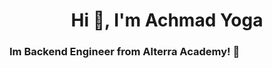 <h1 align="center">Hi 👋, I'm Achmad Yoga</h1>
<h3 align="left">Im Backend Engineer from Alterra Academy! 🎯</h3>
<!-- <img align="right" src="https://i.pinimg.com/originals/e4/26/70/e426702edf874b181aced1e2fa5c6cde.gif" alt="elfandor2" />

<p align="left"> <img src="https://komarev.com/ghpvc/?username=elfandor2&label=Profile%20views&color=0e75b6&style=flat" alt="elfandor2" /> </p>

- 🌱 I’m currently learning **Golang**

- 📫 How to reach me **achmd.yoga@gmail.com**

<h3 align="left">Connect with me:</h3>
<p align="left">
<a href="https://linkedin.com/in/achmad-yoga-prananda" target="blank"><img align="center" src="https://raw.githubusercontent.com/rahuldkjain/github-profile-readme-generator/master/src/images/icons/Social/linked-in-alt.svg" alt="achmad-yoga-prananda" height="30" width="40" /></a>
</p>

<h3 align="left">Languages and Tools:</h3>
<p align="left"> <a href="https://expressjs.com" target="_blank" rel="noreferrer"> <img src="https://raw.githubusercontent.com/devicons/devicon/master/icons/express/express-original-wordmark.svg" alt="express" width="40" height="40"/> </a> <a href="https://golang.org" target="_blank" rel="noreferrer"> <img src="https://raw.githubusercontent.com/devicons/devicon/master/icons/go/go-original.svg" alt="go" width="40" height="40"/> </a> <a href="https://www.mysql.com/" target="_blank" rel="noreferrer"> <img src="https://raw.githubusercontent.com/devicons/devicon/master/icons/mysql/mysql-original-wordmark.svg" alt="mysql" width="40" height="40"/> </a> <a href="https://nodejs.org" target="_blank" rel="noreferrer"> <img src="https://raw.githubusercontent.com/devicons/devicon/master/icons/nodejs/nodejs-original-wordmark.svg" alt="nodejs" width="40" height="40"/> </a> <a href="https://www.postgresql.org" target="_blank" rel="noreferrer"> <img src="https://raw.githubusercontent.com/devicons/devicon/master/icons/postgresql/postgresql-original-wordmark.svg" alt="postgresql" width="40" height="40"/> </a> </p>

<p><img align="left" src="https://github-readme-stats.vercel.app/api/top-langs?username=elfandor2&show_icons=true&locale=en&layout=compact" alt="elfandor2" /></p>

<p>&nbsp;<img align="center" src="https://github-readme-stats.vercel.app/api?username=elfandor2&show_icons=true&locale=en" alt="elfandor2" /></p>

<p><img align="center" src="https://github-readme-streak-stats.herokuapp.com/?user=elfandor2&" alt="elfandor2" /></p> -->
